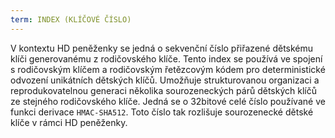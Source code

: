 ```yaml
---
term: INDEX (KLÍČOVÉ ČÍSLO)
---
```


V kontextu HD peněženky se jedná o sekvenční číslo přiřazené dětskému klíči generovanému z rodičovského klíče. Tento index se používá ve spojení s rodičovským klíčem a rodičovským řetězcovým kódem pro deterministické odvození unikátních dětských klíčů. Umožňuje strukturovanou organizaci a reprodukovatelnou generaci několika sourozeneckých párů dětských klíčů ze stejného rodičovského klíče. Jedná se o 32bitové celé číslo používané ve funkci derivace `HMAC-SHA512`. Toto číslo tak rozlišuje sourozenecké dětské klíče v rámci HD peněženky.